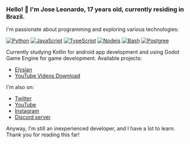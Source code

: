 ### Hello! 👋 I'm Jose Leonardo, 17 years old, currently residing in Brazil.
I'm passionate about programming and exploring various technologies:

[![Python](https://img.shields.io/badge/Python-3776AB?style=for-the-badge&logo=python&logoColor=orange&color=171612)](https://www.python.org/)
[![JavaScript](https://img.shields.io/badge/JavaScript-F7DF1E?style=for-the-badge&logo=javascript&logoColor=yellow&color=171612)](https://developer.mozilla.org/en-US/docs/Web/JavaScript)
[![TypeScript](https://img.shields.io/badge/TypeScript-3178C6?style=for-the-badge&logo=typescript&logoColor=blue&color=171612)](https://www.typescriptlang.org/)
[![Nodejs](https://img.shields.io/badge/Node.js-43853D?style=for-the-badge&logo=node.js&logoColor=green&color=171612)](https://nodejs.org/en)
[![Bash](https://img.shields.io/badge/Shell_Script-121011?style=for-the-badge&logo=gnu-bash&logoColor=white&color=171612)](https://www.gnu.org/savannah-checkouts/gnu/bash/manual/bash.html)
[![Postgree](https://img.shields.io/badge/PostgreSQL-316192?style=for-the-badge&logo=postgresql&logoColor=white&color=171612)](https://www.postgresql.org/)

Currently studying Kotlin for android app development and using Godot Game Engine for game development. Available projects:

- [Elysian](https://github.com/GOLD3NMOON/Elysian) 
- [YouTube Videos Download](https://github.com/GOLD3NMOON/Youtube-video-download.git)

I'm also on:

- [Twitter](https://twitter.com/_gold3nmoon)
- [YouTube](https://www.youtube.com/@gold3nmoon)
- [Instagram](https://instagram.com/gold3nmoon/)
- [Discord server](https://discord.gg/nW8MwRHpQj)

Anyway, I'm still an inexperienced developer, and I have a lot to learn. Thank you for reading this far!
